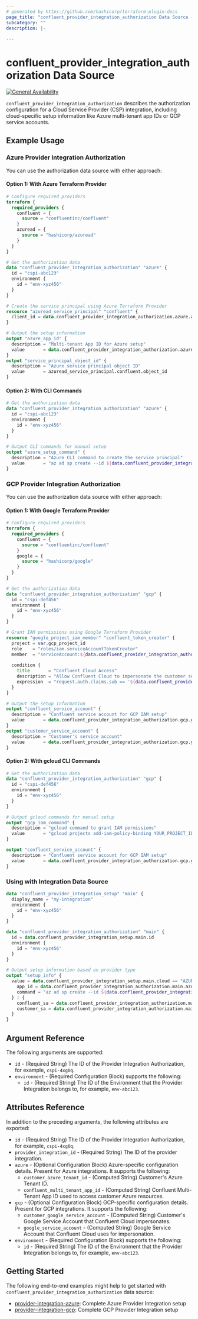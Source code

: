 ```yaml
---
# generated by https://github.com/hashicorp/terraform-plugin-docs
page_title: "confluent_provider_integration_authorization Data Source - terraform-provider-confluent"
subcategory: ""
description: |-
  
---
```


# confluent_provider_integration_authorization Data Source

[![General Availability](https://img.shields.io/badge/Lifecycle%20Stage-General%20Availability-%2345c6e8)](https://docs.confluent.io/cloud/current/api.html#section/Versioning/API-Lifecycle-Policy)

`confluent_provider_integration_authorization` describes the authorization configuration for a Cloud Service Provider (CSP) integration, including cloud-specific setup information like Azure multi-tenant app IDs or GCP service accounts.

## Example Usage

### Azure Provider Integration Authorization

You can use the authorization data source with either approach:

#### Option 1: With Azure Terraform Provider

```terraform
# Configure required providers
terraform {
  required_providers {
    confluent = {
      source = "confluentinc/confluent"
    }
    azuread = {
      source = "hashicorp/azuread"
    }
  }
}

# Get the authorization data
data "confluent_provider_integration_authorization" "azure" {
  id = "cspi-abc123"
  environment {
    id = "env-xyz456"
  }
}

# Create the service principal using Azure Terraform Provider
resource "azuread_service_principal" "confluent" {
  client_id = data.confluent_provider_integration_authorization.azure.azure[0].confluent_multi_tenant_app_id
}

# Output the setup information
output "azure_app_id" {
  description = "Multi-tenant App ID for Azure setup"
  value       = data.confluent_provider_integration_authorization.azure.azure[0].confluent_multi_tenant_app_id
}
output "service_principal_object_id" {
  description = "Azure service principal object ID"
  value       = azuread_service_principal.confluent.object_id
}
```

#### Option 2: With CLI Commands

```terraform
# Get the authorization data
data "confluent_provider_integration_authorization" "azure" {
  id = "cspi-abc123"
  environment {
    id = "env-xyz456"
  }
}

# Output CLI commands for manual setup
output "azure_setup_command" {
  description = "Azure CLI command to create the service principal"
  value       = "az ad sp create --id ${data.confluent_provider_integration_authorization.azure.azure[0].confluent_multi_tenant_app_id}"
}
```

### GCP Provider Integration Authorization

You can use the authorization data source with either approach:

#### Option 1: With Google Terraform Provider

```terraform
# Configure required providers
terraform {
  required_providers {
    confluent = {
      source = "confluentinc/confluent"
    }
    google = {
      source = "hashicorp/google"
    }
  }
}

# Get the authorization data
data "confluent_provider_integration_authorization" "gcp" {
  id = "cspi-def456"
  environment {
    id = "env-xyz456"
  }
}

# Grant IAM permissions using Google Terraform Provider
resource "google_project_iam_member" "confluent_token_creator" {
  project = var.gcp_project_id
  role    = "roles/iam.serviceAccountTokenCreator"
  member  = "serviceAccount:${data.confluent_provider_integration_authorization.gcp.gcp[0].google_service_account}"
  
  condition {
    title       = "Confluent Cloud Access"
    description = "Allow Confluent Cloud to impersonate the customer service account"
    expression  = "request.auth.claims.sub == '${data.confluent_provider_integration_authorization.gcp.gcp[0].google_service_account}'"
  }
}

# Output the setup information
output "confluent_service_account" {
  description = "Confluent service account for GCP IAM setup"
  value       = data.confluent_provider_integration_authorization.gcp.gcp[0].google_service_account
}
output "customer_service_account" {
  description = "Customer's service account"
  value       = data.confluent_provider_integration_authorization.gcp.gcp[0].customer_google_service_account
}
```

#### Option 2: With gcloud CLI Commands

```terraform
# Get the authorization data
data "confluent_provider_integration_authorization" "gcp" {
  id = "cspi-def456"
  environment {
    id = "env-xyz456"
  }
}

# Output gcloud commands for manual setup
output "gcp_iam_command" {
  description = "gcloud command to grant IAM permissions"
  value       = "gcloud projects add-iam-policy-binding YOUR_PROJECT_ID --member=\"serviceAccount:${data.confluent_provider_integration_authorization.gcp.gcp[0].google_service_account}\" --role=\"roles/iam.serviceAccountTokenCreator\" --condition=\"expression=request.auth.claims.sub=='${data.confluent_provider_integration_authorization.gcp.gcp[0].google_service_account}'\""
}

output "confluent_service_account" {
  description = "Confluent service account for GCP IAM setup"
  value       = data.confluent_provider_integration_authorization.gcp.gcp[0].google_service_account
}
```

### Using with Integration Data Source

```terraform
data "confluent_provider_integration_setup" "main" {
  display_name = "my-integration"
  environment {
    id = "env-xyz456"
  }
}

data "confluent_provider_integration_authorization" "main" {
  id = data.confluent_provider_integration_setup.main.id
  environment {
    id = "env-xyz456"
  }
}

# Output setup information based on provider type
output "setup_info" {
  value = data.confluent_provider_integration_setup.main.cloud == "AZURE" ? {
    app_id = data.confluent_provider_integration_authorization.main.azure[0].confluent_multi_tenant_app_id
    command = "az ad sp create --id ${data.confluent_provider_integration_authorization.main.azure[0].confluent_multi_tenant_app_id}"
  } : {
    confluent_sa = data.confluent_provider_integration_authorization.main.gcp[0].google_service_account
    customer_sa = data.confluent_provider_integration_authorization.main.gcp[0].customer_google_service_account
  }
}
```

<!-- schema generated by tfplugindocs -->
## Argument Reference

The following arguments are supported:

- `id` - (Required String) The ID of the Provider Integration Authorization, for example, `cspi-4xg0q`.
- `environment` - (Required Configuration Block) supports the following:
    - `id` - (Required String) The ID of the Environment that the Provider Integration belongs to, for example, `env-abc123`.

## Attributes Reference

In addition to the preceding arguments, the following attributes are exported:

- `id` - (Required String) The ID of the Provider Integration Authorization, for example, `cspi-4xg0q`.
- `provider_integration_id` - (Required String) The ID of the provider integration.
- `azure` - (Optional Configuration Block) Azure-specific configuration details. Present for Azure integrations. It supports the following:
    - `customer_azure_tenant_id` - (Computed String) Customer's Azure Tenant ID.
    - `confluent_multi_tenant_app_id` - (Computed String) Confluent Multi-Tenant App ID used to access customer Azure resources.
- `gcp` - (Optional Configuration Block) GCP-specific configuration details. Present for GCP integrations. It supports the following:
    - `customer_google_service_account` - (Computed String) Customer's Google Service Account that Confluent Cloud impersonates.
    - `google_service_account` - (Computed String) Google Service Account that Confluent Cloud uses for impersonation.
- `environment` - (Required Configuration Block) supports the following:
    - `id` - (Required String) The ID of the Environment that the Provider Integration belongs to, for example, `env-abc123`.

## Getting Started

The following end-to-end examples might help to get started with `confluent_provider_integration_authorization` data source:
* [provider-integration-azure](https://github.com/confluentinc/terraform-provider-confluent/tree/master/examples/configurations/provider-integration-azure): Complete Azure Provider Integration setup
* [provider-integration-gcp](https://github.com/confluentinc/terraform-provider-confluent/tree/master/examples/configurations/provider-integration-gcp): Complete GCP Provider Integration setup